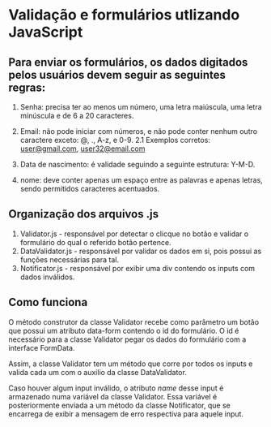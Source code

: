 # Validação e formulários utlizando JavaScript

## Para enviar os formulários, os dados digitados pelos usuários devem seguir as seguintes regras:

1. Senha: precisa ter ao menos um número, uma letra maiúscula, uma letra minúscula e de 6 a 20 caracteres.

2. Email: não pode iniciar com números, e não pode conter nenhum outro caractere exceto: @, ., A-z, e 0-9.
2.1 Exemplos corretos: user@gmail.com, user32@email.com

7. Data de nascimento: é validade seguindo a seguinte estrutura: Y-M-D.

8. nome: deve conter apenas um espaço entre as palavras e apenas letras, sendo permitidos caracteres acentuados.

## Organização dos arquivos .js

1. Validator.js - responsável por detectar o clicque no botão e validar o formulário do qual o referido botão pertence.
2. DataValidator.js - responsável por validar os dados em si, pois possui as funções necessárias para tal.
3. Notificator.js - responsável por exibir uma div contendo os inputs com dados inválidos.

## Como funciona

O método construtor da classe Validator recebe como parâmetro um botão que possui um atributo data-form contendo o id do formulário.
O id é necessário para a classe Validator pegar os dados do formulário com a interface FormData.

Assim, a classe Validator tem um método que corre por todos os inputs e valida cada um com o auxilio da classe DataValidator.

Caso houver algum input inválido, o atributo _name_ desse input é armazenado numa variável da classe Validator. Essa variável é
posteriormente enviada a um método da classe Notificator, que se encarrega de exibir a mensagem de erro respectiva para aquele input.
